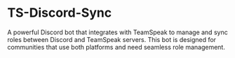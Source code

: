 # TS-Discord-Sync
A powerful Discord bot that integrates with TeamSpeak to manage and sync roles between Discord and TeamSpeak servers. This bot is designed for communities that use both platforms and need seamless role management.
